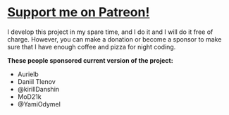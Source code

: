 # [Support me on Patreon!](https://www.patreon.com/bePatron?c=243288)
I develop this project in my spare time, and I do it and I will do it free of charge. However, you can make a donation or become a sponsor to make sure that I have enough coffee and pizza for night coding.

**These people sponsored current version of the project:**
- Aurielb
- Daniil Tlenov
- @kirillDanshin
- MoD21k
- @YamiOdymel